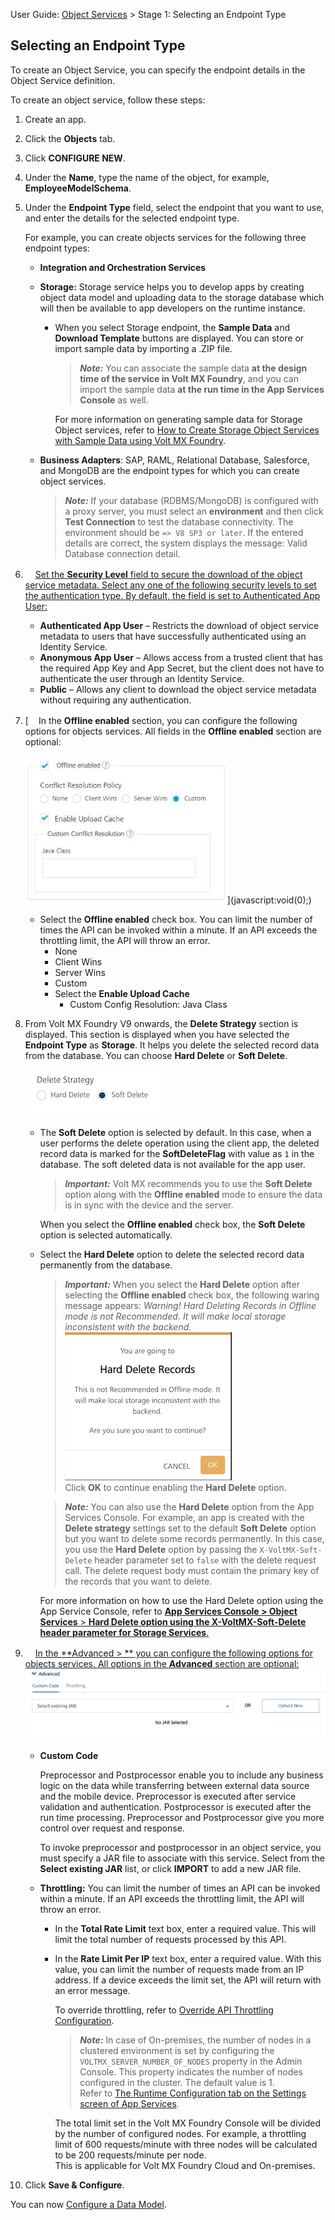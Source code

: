 
User Guide: [Object Services](../Objectservices.md) > Stage 1: Selecting an Endpoint Type

## Selecting an Endpoint Type

To create an Object Service, you can specify the endpoint details in the Object Service definition.

To create an object service, follow these steps:

1.  Create an app.
2.  Click the **Objects** tab.
3.  Click **CONFIGURE NEW**.
4.  Under the **Name**, type the name of the object, for example, **EmployeeModelSchema**.
5.  Under the **Endpoint Type** field, select the endpoint that you want to use, and enter the details for the selected endpoint type.

    For example, you can create objects services for the following three endpoint types:

    - **Integration and Orchestration Services**
    - **Storage:** Storage service helps you to develop apps by creating object data model and uploading data to the storage database which will then be available to app developers on the runtime instance.
      - When you select Storage endpoint, the **Sample Data** and **Download Template** buttons are displayed. You can store or import sample data by importing a .ZIP file.

        > **_Note:_** You can associate the sample data **at the design time of the service in Volt MX Foundry**, and you can import the sample data **at the run time in the App Services Console** as well.

        For more information on generating sample data for Storage Object services, refer to [How to Create Storage Object Services with Sample Data using Volt MX Foundry](Storage_ObjectServices.md).
    - **Business Adapters**: SAP, RAML, Relational Database, Salesforce, and MongoDB are the endpoint types for which you can create object services.

      > **_Note:_** If your database (RDBMS/MongoDB) is configured with a proxy server, you must select an **environment** and then click **Test Connection** to test the database connectivity. The environment should be `=> V8 SP3 or later`. If the entered details are correct, the system displays the message: Valid Database connection detail.

6.  [![Closed](../../Skins/Default/Stylesheets/Images/transparent.gif)Set the **Security Level** field to secure the download of the object service metadata. Select any one of the following security levels to set the authentication type. By default, the field is set to Authenticated App User:  
    ](<javascript:void(0);>)

    - **Authenticated App User** – Restricts the download of object service metadata to users that have successfully authenticated using an Identity Service.
    - **Anonymous App User** – Allows access from a trusted client that has the required App Key and App Secret, but the client does not have to authenticate the user through an Identity Service.
    - **Public** – Allows any client to download the object service metadata without requiring any authentication.

7.  [![Closed](../../Skins/Default/Stylesheets/Images/transparent.gif)In the **Offline enabled** section, you can configure the following options for objects services. All fields in the **Offline enabled** section are optional:

    ![](../Resources/Images/OfflineEnabled-Storage_323x236.jpg)](javascript:void(0);)

    - Select the **Offline enabled** check box. You can limit the number of times the API can be invoked within a minute. If an API exceeds the throttling limit, the API will throw an error.
      - None
      - Client Wins
      - Server Wins
      - Custom
      - Select the **Enable Upload Cache**
        - Custom Config Resolution: Java Class

8.  From Volt MX Foundry V9 onwards, the **Delete Strategy** section is displayed. This section is displayed when you have selected the **Endpoint Type** as **Storage**. It helps you delete the selected record data from the database. You can choose **Hard Delete** or **Soft Delete**.

    ![](../Resources/Images/DeleteStrategy.png)

    - The **Soft Delete** option is selected by default. In this case, when a user performs the delete operation using the client app, the deleted record data is marked for the **SoftDeleteFlag** with value as `1` in the database. The soft deleted data is not available for the app user.

      > **_Important:_** Volt MX recommends you to use the **Soft Delete** option along with the **Offline enabled** mode to ensure the data is in sync with the device and the server.

      When you select the **Offline enabled** check box, the **Soft Delete** option is selected automatically.

    - Select the **Hard Delete** option to delete the selected record data permanently from the database.

      > **_Important:_** When you select the **Hard Delete** option after selecting the **Offline enabled** check box, the following waring message appears: _Warning! Hard Deleting Records in Offline mode is not Recommended._ _It will make local storage inconsistent with the backend._  
      > ![](../Resources/Images/HardDeleteError.png)  
      > Click **OK** to continue enabling the **Hard Delete** option.

      > **_Note:_** You can also use the **Hard Delete** option from the App Services Console. For example, an app is created with the **Delete strategy** settings set to the default **Soft Delete** option but you want to delete some records permanently. In this case, you use the **Hard Delete** option by passing the `X-VoltMX-Soft-Delete` header parameter set to `false` with the delete request call. The delete request body must contain the primary key of the records that you want to delete.

      For more information on how to use the Hard Delete option using the App Service Console, refer to [**App Services Console > Object Services** > **Hard Delete option using the X-VoltMX-Soft-Delete header parameter for Storage Services**.](../../../../Foundry/vmf_integrationservice_admin_console_userguide/Content/Object_Services.md#hard-delete-option-for-storage-services-using-the-x-volt-mx-soft-delete-flag)

9.  [![Closed](../../Skins/Default/Stylesheets/Images/transparent.gif)In the **Advanced > ** you can configure the following options for objects services. All options in the **Advanced** section are optional:  
    ![](../Resources/Images/CustomJar-Objects_604x92.png)  
    ](<javascript:void(0);>)

    - **Custom Code**

      Preprocessor and Postprocessor enable you to include any business logic on the data while transferring between external data source and the mobile device. Preprocessor is executed after service validation and authentication. Postprocessor is executed after the run time processing. Preprocessor and Postprocessor give you more control over request and response.

      To invoke preprocessor and postprocessor in an object service, you must specify a JAR file to associate with this service. Select from the **Select existing JAR** list, or click **IMPORT** to add a new JAR file.

    - **Throttling:** You can limit the number of times an API can be invoked within a minute. If an API exceeds the throttling limit, the API will throw an error.
      - In the **Total Rate Limit** text box, enter a required value. This will limit the total number of requests processed by this API.
      - In the **Rate Limit Per IP** text box, enter a required value. With this value, you can limit the number of requests made from an IP address. If a device exceeds the limit set, the API will return with an error message.

        To override throttling, refer to [Override API Throttling Configuration](../API_Throttling_Override.md#override-api-throttling-configuration).

        > **_Note:_** In case of On-premises, the number of nodes in a clustered environment is set by configuring the `VOLTMX_SERVER_NUMBER_OF_NODES` property in the Admin Console. This property indicates the number of nodes configured in the cluster. The default value is 1.  
        > Refer to [The Runtime Configuration tab on the Settings screen of App Services](../../../../Foundry/vmf_integrationservice_admin_console_userguide/Content/Runtime_Configuration.md).

        The total limit set in the Volt MX Foundry Console will be divided by the number of configured nodes. For example, a throttling limit of 600 requests/minute with three nodes will be calculated to be 200 requests/minute per node.  
        This is applicable for Volt MX Foundry Cloud and On-premises.

10. Click **Save & Configure**.

You can now [Configure a Data Model](Stage_2.md).
